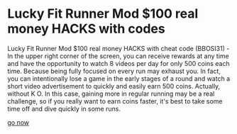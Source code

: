 # Lucky Fit Runner Mod $100 real money HACKS with codes

Lucky Fit Runner Mod $100 real money HACKS with cheat code (BBOSI31) - In the upper right corner of the screen, you can receive rewards at any time and have the opportunity to watch 8 videos per day for only 500 coins each time. Because being fully focused on every run may exhaust you. In fact, you can intentionally lose a game in the early stages of a round and watch a short video advertisement to quickly and easily earn 500 coins. Actually, without K O. In this case, gaining more in regular running may be a real challenge, so if you really want to earn coins faster, it's best to take some time off and dive quickly in some runs.

[go now](https://teletype.in/@luckyfitrunner)

